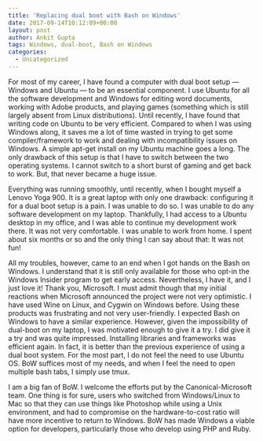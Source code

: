 ```yaml
---
title: 'Replacing dual boot with Bash on Windows'
date: 2017-09-14T10:12:09+00:00
layout: post
author: Ankit Gupta
tags: Windows, dual-boot, Bash on Windows
categories:
  - Uncategorized
---
```


For most of my career, I have found a computer with dual boot setup &#8212;  Windows and Ubuntu &#8212; to be an essential component. I use Ubuntu for all the software development and Windows for editing word documents, working with Adobe products, and playing games (something which is still largely absent from Linux distributions). Until recently, I have found that writing code on Ubuntu to be very efficient. Compared to when I was using Windows along, it saves me a lot of time wasted in trying to get some compiler/framework to work and dealing with incompatibility issues on Windows. A simple apt-get install on my Ubuntu machine goes a long. The only drawback of this setup is that I have to switch between the two operating systems. I cannot switch to a short burst of gaming and get back to work. But, that never became a huge issue.

<!--more-->

Everything was running smoothly, until recently, when I bought myself a Lenovo Yoga 900. It is a great laptop with only one drawback: configuring it for a dual boot setup is a pain. I was unable to do so. I was unable to do any software development on my laptop. Thankfully, I had access to a Ubuntu desktop in my office, and I was able to continue my development work there. It was not very comfortable. I was unable to work from home. I spent about six months or so and the only thing I can say about that: It was not fun!

All my troubles, however, came to an end when I got hands on the Bash on Windows. I understand that it is still only available for those who opt-in the Windows Insider program to get early access. Nevertheless, I have it, and I just love it! Thank you, Microsoft. I must admit though that my initial reactions when Microsoft announced the project were not very optimistic. I have used Wine on Linux, and Cygwin on Windows before. Using these products was frustrating and not very user-friendly. I expected Bash on Windows to have a similar experience. However, given the impossibility of dual-boot on my laptop, I was motivated enough to give it a try. I did give it a try and was quite impressed. Installing libraries and frameworks was efficient again. In fact, it is better than the previous experience of using a dual boot system. For the most part, I do not feel the need to use Ubuntu OS. BoW suffices most of my needs, and when I feel the need to open multiple bash tabs, I simply use tmux.

I am a big fan of BoW. I welcome the efforts put by the Canonical-Microsoft team. One thing is for sure, users who switched from Windows/Linux to Mac so that they can use things like Photoshop while using a Unix environment, and had to compromise on the hardware-to-cost ratio will have more incentive to return to Windows. BoW has made Windows a viable option for developers, particularly those who develop using PHP and Ruby.
